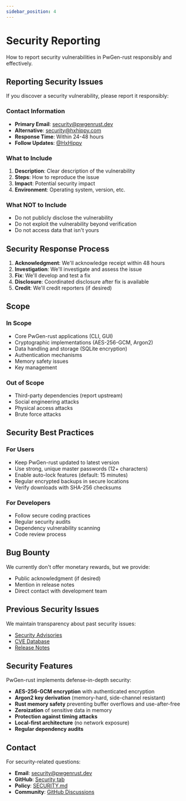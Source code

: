 ```yaml
---
sidebar_position: 4
---
```


# Security Reporting

How to report security vulnerabilities in PwGen-rust responsibly and effectively.

## Reporting Security Issues

If you discover a security vulnerability, please report it responsibly:

### Contact Information

- **Primary Email**: security@pwgenrust.dev
- **Alternative**: security@hxhippy.com
- **Response Time**: Within 24-48 hours
- **Follow Updates**: [@HxHippy](https://x.com/HxHippy)

### What to Include

1. **Description**: Clear description of the vulnerability
2. **Steps**: How to reproduce the issue
3. **Impact**: Potential security impact
4. **Environment**: Operating system, version, etc.

### What NOT to Include

- Do not publicly disclose the vulnerability
- Do not exploit the vulnerability beyond verification
- Do not access data that isn't yours

## Security Response Process

1. **Acknowledgment**: We'll acknowledge receipt within 48 hours
2. **Investigation**: We'll investigate and assess the issue
3. **Fix**: We'll develop and test a fix
4. **Disclosure**: Coordinated disclosure after fix is available
5. **Credit**: We'll credit reporters (if desired)

## Scope

### In Scope
- Core PwGen-rust applications (CLI, GUI)
- Cryptographic implementations (AES-256-GCM, Argon2)
- Data handling and storage (SQLite encryption)
- Authentication mechanisms
- Memory safety issues
- Key management

### Out of Scope
- Third-party dependencies (report upstream)
- Social engineering attacks
- Physical access attacks
- Brute force attacks

## Security Best Practices

### For Users
- Keep PwGen-rust updated to latest version
- Use strong, unique master passwords (12+ characters)
- Enable auto-lock features (default: 15 minutes)
- Regular encrypted backups in secure locations
- Verify downloads with SHA-256 checksums

### For Developers
- Follow secure coding practices
- Regular security audits
- Dependency vulnerability scanning
- Code review process

## Bug Bounty

We currently don't offer monetary rewards, but we provide:
- Public acknowledgment (if desired)
- Mention in release notes
- Direct contact with development team

## Previous Security Issues

We maintain transparency about past security issues:
- [Security Advisories](https://github.com/HxHippy/PWGen/security/advisories)
- [CVE Database](https://cve.mitre.org/)
- [Release Notes](https://github.com/HxHippy/PWGen/releases)

## Security Features

PwGen-rust implements defense-in-depth security:
- **AES-256-GCM encryption** with authenticated encryption
- **Argon2 key derivation** (memory-hard, side-channel resistant)
- **Rust memory safety** preventing buffer overflows and use-after-free
- **Zeroization** of sensitive data in memory
- **Protection against timing attacks**
- **Local-first architecture** (no network exposure)
- **Regular dependency audits**

## Contact

For security-related questions:
- **Email**: security@pwgenrust.dev
- **GitHub**: [Security tab](https://github.com/HxHippy/PWGen/security)
- **Policy**: [SECURITY.md](https://github.com/HxHippy/PWGen/blob/main/SECURITY.md)
- **Community**: [GitHub Discussions](https://github.com/HxHippy/PWGen/discussions)